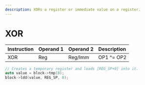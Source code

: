 ```yaml
---
description: XORs a register or immediate value on a register.
---
```



# XOR

| Instruction | Operand 1 | Operand 2 | Description |
| :--- | :--- | :--- | :--- |
| XOR | Reg | Reg/Imm | OP1 ^= OP2 |


```cpp
// Creates a temporary register and loads [REG_SP+0] into it.
auto value = block->tmp(8);
block->ldd(value, REG_SP, 0);
```

